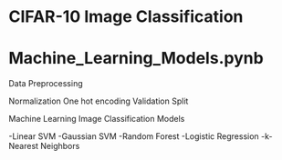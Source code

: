 # CIFAR-10 Image Classification

# Machine_Learning_Models.pynb

Data Preprocessing

Normalization
One hot encoding
Validation Split

Machine Learning Image Classification Models

-Linear SVM
-Gaussian SVM
-Random Forest
-Logistic Regression
-k-Nearest Neighbors
